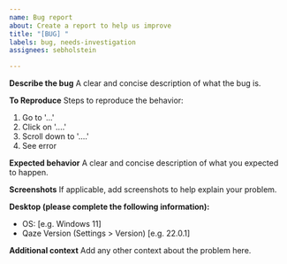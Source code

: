 ```yaml
---
name: Bug report
about: Create a report to help us improve
title: "[BUG] "
labels: bug, needs-investigation
assignees: sebholstein

---
```


**Describe the bug**
A clear and concise description of what the bug is.

**To Reproduce**
Steps to reproduce the behavior:
1. Go to '...'
2. Click on '....'
3. Scroll down to '....'
4. See error

**Expected behavior**
A clear and concise description of what you expected to happen.

**Screenshots**
If applicable, add screenshots to help explain your problem.

**Desktop (please complete the following information):**
 - OS: [e.g. Windows 11]
 - Qaze Version (Settings > Version) [e.g. 22.0.1]

**Additional context**
Add any other context about the problem here.
